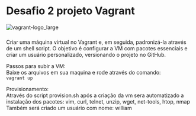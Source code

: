 # Desafio 2 projeto Vagrant

![vagrant-logo_large](https://github.com/user-attachments/assets/5f3f4b28-1e5f-4aab-af42-0adf73e4015d)

###
Criar uma máquina virtual no Vagrant e, em seguida, padronizá-la através de um shell script. O objetivo é configurar a VM com pacotes essenciais e criar um usuário personalizado, versionando o projeto no GitHub.

Passos para subir a VM:  
Baixe os arquivos em sua maquina e rode através do comando:  
`vagrant up`

Provisionamento:  
Através do script provision.sh após a criação da vm sera automatizado a instalação dos pacotes: vim, curl, telnet, unzip, wget, net-tools, htop, nmap  
Também será criado um usuário com nome: william
